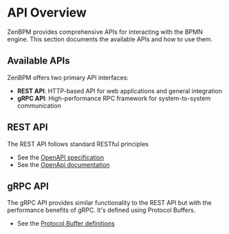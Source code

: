 # API Overview

ZenBPM provides comprehensive APIs for interacting with the BPMN engine. This section documents the available APIs and how to use them.

## Available APIs

ZenBPM offers two primary API interfaces:

- **REST API**: HTTP-based API for web applications and general integration
- **gRPC API**: High-performance RPC framework for system-to-system communication

## REST API

The REST API follows standard RESTful principles

- See the [OpenAPI specification](../../openapi/redocusaurus/api.yaml)
- See the [OpenApi documentation](/openapi-api)

## gRPC API

The gRPC API provides similar functionality to the REST API but with the performance benefits of gRPC. It's defined using Protocol Buffers.

- See the [Protocol Buffer definitions ](../../proto/zenbpm.proto)
 